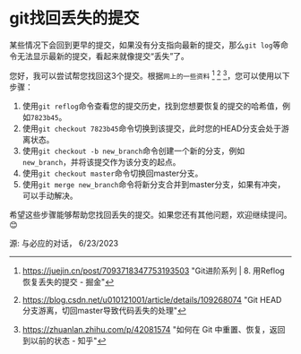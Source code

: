 # git找回丢失的提交

某些情况下会回到更早的提交，如果没有分支指向最新的提交，那么`git log`等命令无法显示最新的提交，看起来就像提交“丢失”了。

您好，我可以尝试帮您找回这3个提交。根据`网上的一些资料` [^1] [^2] [^3]，您可以使用以下步骤：

1. 使用`git reflog`命令查看您的提交历史，找到您想要恢复的提交的哈希值，例如`7823b45`。
2. 使用`git checkout 7823b45`命令切换到该提交，此时您的HEAD分支会处于游离状态。
3. 使用`git checkout -b new_branch`命令创建一个新的分支，例如`new_branch`，并将该提交作为该分支的起点。
4. 使用`git checkout master`命令切换回master分支。
5. 使用`git merge new_branch`命令将新分支合并到master分支，如果有冲突，可以手动解决。

希望这些步骤能够帮助您找回丢失的提交。如果您还有其他问题，欢迎继续提问。😊

源: 与必应的对话， 6/23/2023

[^1]: https://juejin.cn/post/7093718347753193503 "Git进阶系列 | 8. 用Reflog恢复丢失的提交 - 掘金"

[^2]: https://blog.csdn.net/u010121001/article/details/109268074 "Git HEAD 分支游离，切回master导致代码丢失的处理"

[^3]: https://zhuanlan.zhihu.com/p/42081574 "如何在 Git 中重置、恢复，返回到以前的状态 - 知乎"
